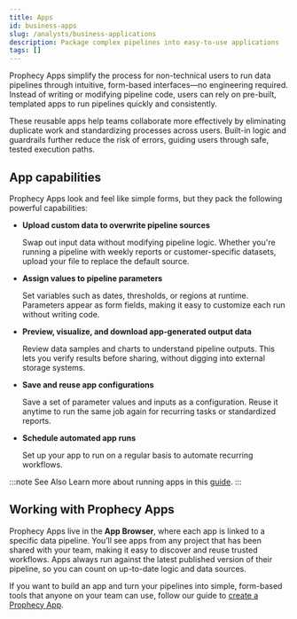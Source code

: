 ```yaml
---
title: Apps
id: business-apps
slug: /analysts/business-applications
description: Package complex pipelines into easy-to-use applications
tags: []
---
```


Prophecy Apps simplify the process for non-technical users to run data pipelines through intuitive, form-based interfaces—no engineering required. Instead of writing or modifying pipeline code, users can rely on pre-built, templated apps to run pipelines quickly and consistently.

These reusable apps help teams collaborate more effectively by eliminating duplicate work and standardizing processes across users. Built-in logic and guardrails further reduce the risk of errors, guiding users through safe, tested execution paths.

## App capabilities

Prophecy Apps look and feel like simple forms, but they pack the following powerful capabilities:

- **Upload custom data to overwrite pipeline sources**

  Swap out input data without modifying pipeline logic. Whether you're running a pipeline with weekly reports or customer-specific datasets, upload your file to replace the default source.

- **Assign values to pipeline parameters**

  Set variables such as dates, thresholds, or regions at runtime. Parameters appear as form fields, making it easy to customize each run without writing code.

- **Preview, visualize, and download app-generated output data**

  Review data samples and charts to understand pipeline outputs. This lets you verify results before sharing, without digging into external storage systems.

- **Save and reuse app configurations**

  Save a set of parameter values and inputs as a configuration. Reuse it anytime to run the same job again for recurring tasks or standardized reports.

- **Schedule automated app runs**

  Set up your app to run on a regular basis to automate recurring workflows.

:::note See Also
Learn more about running apps in this [guide](/analysts/run-apps).
:::

## Working with Prophecy Apps

Prophecy Apps live in the **App Browser**, where each app is linked to a specific data pipeline. You’ll see apps from any project that has been shared with your team, making it easy to discover and reuse trusted workflows. Apps always run against the latest published version of their pipeline, so you can count on up-to-date logic and data sources.

If you want to build an app and turn your pipelines into simple, form-based tools that anyone on your team can use, follow our guide to [create a Prophecy App](/analysts/create-business-applications).
